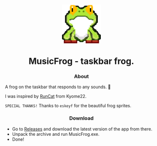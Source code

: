 <div align="center">

<img src="MusicFrog/Images/frog_1.png" width="128" height="128">

# MusicFrog - taskbar frog.

### About

</div>

A frog on the taskbar that responds to any sounds. 🐸

I was inspired by [RunCat](https://github.com/Kyome22/RunCat_for_windows) from Kyome22.

`SPECIAL THANKS!` Thanks to `eskeyf` for the beautiful frog sprites.

<div align="center">

### Download

</div>

- Go to [Releases](https://github.com/arttostog/MusicFrog/releases) and download the latest version of the app from there.
- Unpack the archive and run MusicFrog.exe.
- Done!
